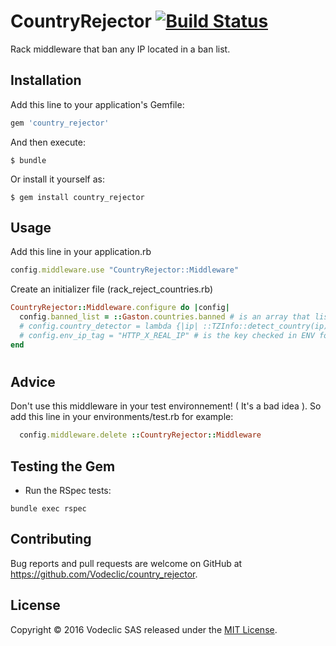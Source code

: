 # CountryRejector [![Build Status](https://travis-ci.org/Vodeclic/country_rejector.svg?branch=master)](https://github.com/Vodeclic/country_rejector)

Rack middleware that ban any IP located in a ban list.

## Installation

Add this line to your application's Gemfile:

```ruby
gem 'country_rejector'
```

And then execute:

    $ bundle

Or install it yourself as:

    $ gem install country_rejector

## Usage

Add this line in your application.rb
```ruby
config.middleware.use "CountryRejector::Middleware"
```

Create an initializer file (rack_reject_countries.rb)
```ruby
CountryRejector::Middleware.configure do |config|
  config.banned_list = ::Gaston.countries.banned # is an array that list all country codes that are banished
  # config.country_detector = lambda {|ip| ::TZInfo::detect_country(ip) } # is the processor that is executed to get the associated country code
  # config.env_ip_tag = "HTTP_X_REAL_IP" # is the key checked in ENV for the current ip
end
```
#

## Advice

Don't use this middleware in your test environnement! ( It's a bad idea ).
So add this line in your environments/test.rb for example:
```ruby
  config.middleware.delete ::CountryRejector::Middleware
```
## Testing the Gem
- Run the RSpec tests:
```system
bundle exec rspec
```
## Contributing

Bug reports and pull requests are welcome on GitHub at https://github.com/Vodeclic/country_rejector.

## License
Copyright © 2016 Vodeclic SAS released under the  [MIT License](http://opensource.org/licenses/MIT).
